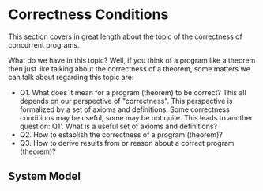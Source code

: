 # Correctness Conditions

This section covers in great length about the topic of the correctness of concurrent programs.

What do we have in this topic? Well, if you think of a program like a theorem then just like talking about the correctness of a theorem, some matters we can talk about regarding this topic are:
- Q1. What does it mean for a program (theorem) to be correct? This all depends on our perspective of "correctness". This perspective is formalized by a set of axioms and definitions. Some correctness conditions may be useful, some may be not quite. This leads to another question: Q1'. What is a useful set of axioms and definitions?
- Q2. How to establish the correctness of a program (theorem)?
- Q3. How to derive results from or reason about a correct program (theorem)?

## System Model
